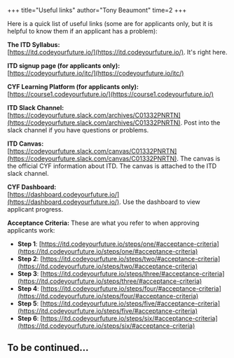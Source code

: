 +++
title="Useful links"
author="Tony Beaumont"
time=2
+++

Here is a quick list of useful links (some are for applicants only, but it is helpful to know them if an applicant has a problem):

**The ITD Syllabus:**  
[https://itd.codeyourfuture.io/](https://itd.codeyourfuture.io/). It's right here.

**ITD signup page (for applicants only):**  
[https://codeyourfuture.io/itc/](https://codeyourfuture.io/itc/)

**CYF Learning Platform (for applicants only):**  
[https://course1.codeyourfuture.io/](https://course1.codeyourfuture.io/)

**ITD Slack Channel:**  
[https://codeyourfuture.slack.com/archives/C01332PNRTN](https://codeyourfuture.slack.com/archives/C01332PNRTN). Post into the slack channel if you have questions or problems.

**ITD Canvas:**  
[https://codeyourfuture.slack.com/canvas/C01332PNRTN](https://codeyourfuture.slack.com/canvas/C01332PNRTN). The canvas is the official CYF information about ITD. The canvas is attached to the ITD slack channel.

**CYF Dashboard:**  
 [https://dashboard.codeyourfuture.io/](https://dashboard.codeyourfuture.io/). Use the dashboard to view applicant progress.

**Acceptance Criteria:** These are what you refer to when approving applicants work:

- **Step 1**: [https://itd.codeyourfuture.io/steps/one/#acceptance-criteria](https://itd.codeyourfuture.io/steps/one/#acceptance-criteria)
- **Step 2**: [https://itd.codeyourfuture.io/steps/two/#acceptance-criteria](https://itd.codeyourfuture.io/steps/two/#acceptance-criteria)
- **Step 3**: [https://itd.codeyourfuture.io/steps/three/#acceptance-criteria](https://itd.codeyourfuture.io/steps/three/#acceptance-criteria)
- **Step 4**: [https://itd.codeyourfuture.io/steps/four/#acceptance-criteria](https://itd.codeyourfuture.io/steps/four/#acceptance-criteria)
- **Step 5**: [https://itd.codeyourfuture.io/steps/five/#acceptance-criteria](https://itd.codeyourfuture.io/steps/five/#acceptance-criteria)
- **Step 6**: [https://itd.codeyourfuture.io/steps/six/#acceptance-criteria](https://itd.codeyourfuture.io/steps/six/#acceptance-criteria)

## To be continued...
